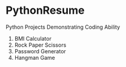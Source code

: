 # PythonResume
 Python Projects Demonstrating Coding Ability

 1. BMI Calculator
 2. Rock Paper Scissors
 3. Password Generator
 4. Hangman Game
